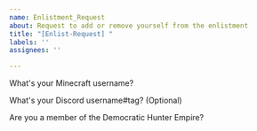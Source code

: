 ```yaml
---
name: Enlistment_Request
about: Request to add or remove yourself from the enlistment
title: "[Enlist-Request] "
labels: ''
assignees: ''

---
```


What's your Minecraft username?


What's your Discord username#tag? (Optional)


Are you a member of the Democratic Hunter Empire?
